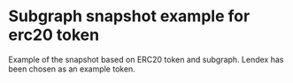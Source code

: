 # Subgraph snapshot example for erc20 token

Example of the snapshot based on ERC20 token and subgraph. Lendex has been chosen as an example token.